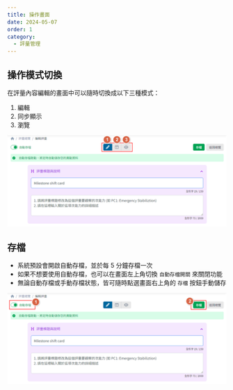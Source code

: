 ```yaml
---
title: 操作畫面
date: 2024-05-07
order: 1
category:
  - 評量管理
---
```


## 操作模式切換

在評量內容編輯的畫面中可以隨時切換成以下三種模式：

1. 編輯 <Badge text="預設" />
2. 同步顯示
3. 瀏覽

![操作模式切換](./images/ui-guide-1.png)

## 存檔

- 系統預設會開啟自動存檔，並於每 5 分鐘存檔一次
- 如果不想要使用自動存檔，也可以在畫面左上角切換 ```自動存檔開關``` 來關閉功能
- 無論自動存檔或手動存檔狀態，皆可隨時點選畫面右上角的 ```存檔``` 按鈕手動儲存

![自動存檔與手動存檔](./images/ui-guide-2.png)
